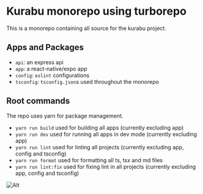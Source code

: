 # Kurabu monorepo using turborepo

This is a monorepo containing all source for the kurabu project.

## Apps and Packages

-   `api`: an express api
-   `app`: a react-native/expo app
-   `config`: `eslint` configurations
-   `tsconfig`: `tsconfig.json`s used throughout the monorepo

## Root commands

The repo uses yarn for package management.

-   `yarn run build` used for building all apps (currently excluding app)
-   `yarn run dev` used for running all apps in dev mode (currently excluding app)
-   `yarn run lint` used for linting all projects (currently excluding app, config and tsconfig)
-   `yarn run format` used for formatting all ts, tsx and md files
-   `yarn run lint:fix` used for fixing lint in all projects (currently excluding app, config and tsconfig)

![Alt](https://repobeats.axiom.co/api/embed/9e476a2774c08f616ed2c8dea4d461eefa743403.svg "Repobeats analytics image")
